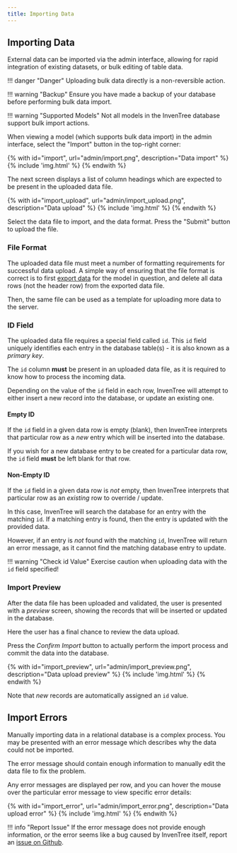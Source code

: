 ```yaml
---
title: Importing Data
---
```


## Importing Data

External data can be imported via the admin interface, allowing for rapid integration of existing datasets, or bulk editing of table data.

!!! danger "Danger"
    Uploading bulk data directly is a non-reversible action.

!!! warning "Backup"
    Ensure you have made a backup of your database before performing bulk data import.

!!! warning "Supported Models"
    Not all models in the InvenTree database support bulk import actions.

When viewing a model (which supports bulk data import) in the admin interface, select the "Import" button in the top-right corner:

{% with id="import", url="admin/import.png", description="Data import" %}
{% include 'img.html' %}
{% endwith %}

The next screen displays a list of column headings which are expected to be present in the uploaded data file.

{% with id="import_upload", url="admin/import_upload.png", description="Data upload" %}
{% include 'img.html' %}
{% endwith %}

Select the data file to import, and the data format. Press the "Submit" button to upload the file.

### File Format

The uploaded data file must meet a number of formatting requirements for successful data upload. A simple way of ensuring that the file format is correct is to first [export data](./export.md) for the model in question, and delete all data rows (not the header row) from the exported data file.

Then, the same file can be used as a template for uploading more data to the server.

### ID Field

The uploaded data file requires a special field called `id`. This `id` field uniquely identifies each entry in the database table(s) - it is also known as a *primary key*.

The `id` column **must** be present in an uploaded data file, as it is required to know how to process the incoming data.

Depending on the value of the `id` field in each row, InvenTree will attempt to either insert a new record into the database, or update an existing one.

#### Empty ID

If the `id` field in a given data row is empty (blank), then InvenTree interprets that particular row as a *new* entry which will be inserted into the database.

If you wish for a new database entry to be created for a particular data row, the `id` field **must** be left blank for that row.

#### Non-Empty ID

If the `id` field in a given data row is *not* empty, then InvenTree interprets that particular row as an *existing* row to override / update.

In this case, InvenTree will search the database for an entry with the matching `id`. If a matching entry is found, then the entry is updated with the provided data.

However, if an entry is *not* found with the matching `id`, InvenTree will return an error message, as it cannot find the matching database entry to update.

!!! warning "Check id Value"
    Exercise caution when uploading data with the `id` field specified!

### Import Preview

After the data file has been uploaded and validated, the user is presented with a *preview* screen, showing the records that will be inserted or updated in the database.

Here the user has a final chance to review the data upload.

Press the *Confirm Import* button to actually perform the import process and commit the data into the database.

{% with id="import_preview", url="admin/import_preview.png", description="Data upload preview" %}
{% include 'img.html' %}
{% endwith %}

Note that *new* records are automatically assigned an `id` value.

## Import Errors

Manually importing data in a relational database is a complex process. You may be presented with an error message which describes why the data could not be imported.

The error message should contain enough information to manually edit the data file to fix the problem.

Any error messages are displayed per row, and you can hover the mouse over the particular error message to view specific error details:

{% with id="import_error", url="admin/import_error.png", description="Data upload error" %}
{% include 'img.html' %}
{% endwith %}


!!! info "Report Issue"
    If the error message does not provide enough information, or the error seems like a bug caused by InvenTree itself, report an [issue on Github](https://github.com/inventree/inventree/issues).
